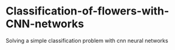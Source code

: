 # Classification-of-flowers-with-CNN-networks
Solving a simple classification problem with cnn neural networks 
